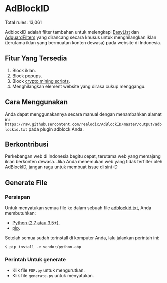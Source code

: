 # AdBlockID

Total rules: 13,061

AdblockID adalah filter tambahan untuk melengkapi [EasyList](https://github.com/easylist/easylist) dan [AdguardFilters](https://github.com/AdguardTeam/AdguardFilters) yang dirancang secara khusus untuk menghilangkan iklan (terutama iklan yang bermuatan konten dewasa) pada website di Indonesia.


## Fitur Yang Tersedia
1. Block iklan.
2. Block popups.
3. Block [crypto mining scripts](https://www.mycryptopedia.com/crypto-mining-scripts/).
4. Menghilangkan element website yang dirasa cukup menggangu.


## Cara Menggunakan
Anda dapat menggunakannya secara manual dengan menambahkan alamat ini `https://raw.githubusercontent.com/realodix/AdBlockID/master/output/adblockid.txt` pada plugin adblock Anda.


## Berkontribusi
Perkebangan web di Indonesia begitu cepat, terutama web yang memajang iklan berkonten dewasa. Jika Anda menemukan web yang tidak terfilter oleh AdBlockID, jangan ragu untuk membuat issue di sini :D


## Generate File

### Persiapan
Untuk menyatukan semua file ke dalam sebuah file [adblockid.txt](https://raw.githubusercontent.com/realodix/AdBlockID/master/output/adblockid.txt), Anda membutuhkan:

* [Python (2.7 atau 3.5+)](https://www.python.org/downloads/),
* [pip](https://pypi.org/project/pip/).

Setelah semua sudah terinstall di komputer Anda, lalu jalankan perintah ini:

`$ pip install -e vendor/python-abp`

### Perintah Untuk generate
* Klik file `FOP.py` untuk mengurutkan.
* Klik file `generate.py` untuk menyatukan.
